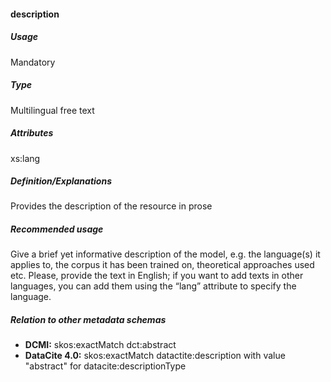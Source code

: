 #### description
##### Usage
Mandatory
##### Type
Multilingual free text
##### Attributes
xs:lang
##### Definition/Explanations
Provides the description of the resource in prose
##### Recommended usage
Give a brief yet informative description of the model, e.g. the language(s) it applies to, the corpus it has been trained on, theoretical approaches used etc. 
Please, provide the text in English; if you want to add texts in other languages, you can add them using the “lang” attribute to specify the language.
##### Relation to other metadata schemas
* **DCMI:** skos:exactMatch dct:abstract
* **DataCite 4.0:** skos:exactMatch datactite:description with value "abstract" for datacite:descriptionType
